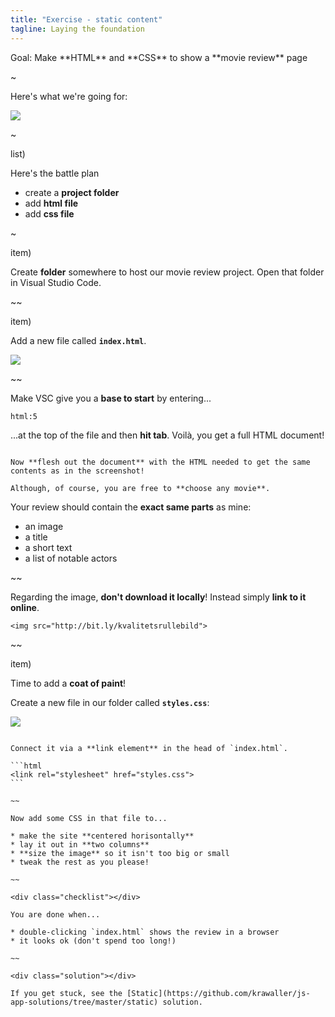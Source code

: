 ```yaml
---
title: "Exercise - static content"
tagline: Laying the foundation
---
```


<div class="goal"></div>
Goal: Make **HTML** and **CSS** to show a **movie review** page

~

Here's what we're going for:

![](resources/images/moviereview.png)

~

list)

Here's the battle plan

* create a **project folder**
* add **html file**
* add **css file**

~

item)

Create **folder** somewhere to host our movie review project. Open that folder in Visual Studio Code.

~~

item)

Add a new file called **`index.html`**.

![](resources/images/vcs-createfile.png)

~~

Make VSC give you a **base to start** by entering...

```
html:5
```

...at the top of the file and then **hit tab**. Voilà, you get a full HTML document!

~~~

Now **flesh out the document** with the HTML needed to get the same contents as in the screenshot!

Although, of course, you are free to **choose any movie**.

~~~

Your review should contain the **exact same parts** as mine:

* an image
* a title
* a short text
* a list of notable actors

~~

Regarding the image, **don't download it locally**! Instead simply **link to it online**.

```
<img src="http://bit.ly/kvalitetsrullebild">
```

~~ 

item)

Time to add a **coat of paint**!

Create a new file in our folder called **`styles.css`**:

![](resources/images/cssfile.png)

~~~

Connect it via a **link element** in the head of `index.html`.

```html
<link rel="stylesheet" href="styles.css">
```

~~

Now add some CSS in that file to...

* make the site **centered horisontally**
* lay it out in **two columns**
* **size the image** so it isn't too big or small
* tweak the rest as you please!

~~

<div class="checklist"></div>

You are done when...

* double-clicking `index.html` shows the review in a browser
* it looks ok (don't spend too long!)

~~

<div class="solution"></div>

If you get stuck, see the [Static](https://github.com/krawaller/js-app-solutions/tree/master/static) solution.
